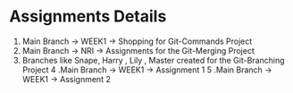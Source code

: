 # Assignments Details
1. Main Branch -> WEEK1 -> Shopping for Git-Commands Project 
2. Main Branch -> NRI -> Assignments for the Git-Merging Project
3. Branches like Snape, Harry , Lily , Master created for the Git-Branching Project
4 .Main Branch -> WEEK1 -> Assignment 1
5 .Main Branch -> WEEK1 -> Assignment 2

